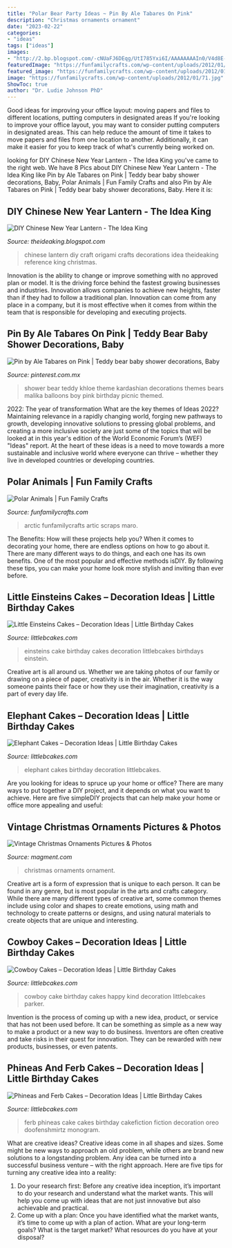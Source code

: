 ```yaml
---
title: "Polar Bear Party Ideas ~ Pin By Ale Tabares On Pink"
description: "Christmas ornaments ornament"
date: "2023-02-22"
categories:
- "ideas"
tags: ["ideas"]
images:
- "http://2.bp.blogspot.com/-cNUaFJ6DEqg/UtI785Yxi6I/AAAAAAAAIn0/V4d8E-btGf8/s1600/15.jpg"
featuredImage: "https://funfamilycrafts.com/wp-content/uploads/2012/01/71.jpg"
featured_image: "https://funfamilycrafts.com/wp-content/uploads/2012/01/71.jpg"
image: "https://funfamilycrafts.com/wp-content/uploads/2012/01/71.jpg"
ShowToc: true
author: "Dr. Ludie Johnson PhD"
---
```



Good ideas for improving your office layout: moving papers and files to different locations, putting computers in designated areas
If you're looking to improve your office layout, you may want to consider putting computers in designated areas. This can help reduce the amount of time it takes to move papers and files from one location to another. Additionally, it can make it easier for you to keep track of what's currently being worked on.

	

		
looking for DIY Chinese New Year Lantern - The Idea King you've came to the right web. We have 8 Pics about DIY Chinese New Year Lantern - The Idea King like Pin by Ale Tabares on Pink | Teddy bear baby shower decorations, Baby, Polar Animals | Fun Family Crafts and also Pin by Ale Tabares on Pink | Teddy bear baby shower decorations, Baby. Here it is:
		
    
## DIY Chinese New Year Lantern - The Idea King

<img loading=lazy src="http://2.bp.blogspot.com/-cNUaFJ6DEqg/UtI785Yxi6I/AAAAAAAAIn0/V4d8E-btGf8/s1600/15.jpg" onerror="this.onerror=null;this.src='https://tse3.mm.bing.net/th?id=OIP.YYPNQGheyVAewFeVEZ-NJAHaJ4&amp;pid=15.1';" alt="DIY Chinese New Year Lantern - The Idea King">

_Source: theideaking.blogspot.com_

>chinese lantern diy craft origami crafts decorations idea theideaking reference king christmas. 

	

Innovation is the ability to change or improve something with no approved plan or model. It is the driving force behind the fastest growing businesses and industries. Innovation allows companies to achieve new heights, faster than if they had to follow a traditional plan. Innovation can come from any place in a company, but it is most effective when it comes from within the team that is responsible for developing and executing projects.

    
## Pin By Ale Tabares On Pink | Teddy Bear Baby Shower Decorations, Baby

<img loading=lazy src="https://i.pinimg.com/736x/5b/45/2c/5b452cf01c05dfc9f7c01ce93d97480c.jpg" onerror="this.onerror=null;this.src='https://tse1.mm.bing.net/th?id=OIP.-KN0I4bFamUJKnXc72KfwQHaQB&amp;pid=15.1';" alt="Pin by Ale Tabares on Pink | Teddy bear baby shower decorations, Baby">

_Source: pinterest.com.mx_

>shower bear teddy khloe theme kardashian decorations themes bears malika balloons boy pink birthday picnic themed. 

	

2022: The year of transformation
What are the key themes of Ideas 2022? Maintaining relevance in a rapidly changing world, forging new pathways to growth, developing innovative solutions to pressing global problems, and creating a more inclusive society are just some of the topics that will be looked at in this year's edition of the World Economic Forum’s (WEF) "Ideas" report. At the heart of these ideas is a need to move towards a more sustainable and inclusive world where everyone can thrive – whether they live in developed countries or developing countries.

    
## Polar Animals | Fun Family Crafts

<img loading=lazy src="https://funfamilycrafts.com/wp-content/uploads/2012/01/71.jpg" onerror="this.onerror=null;this.src='https://tse1.mm.bing.net/th?id=OIP.qY2SToZNYL_i-Zsuh8_8AQHaJ4&amp;pid=15.1';" alt="Polar Animals | Fun Family Crafts">

_Source: funfamilycrafts.com_

>arctic funfamilycrafts artic scraps maro. 

	

The Benefits: How will these projects help you?
When it comes to decorating your home, there are endless options on how to go about it. There are many different ways to do things, and each one has its own benefits. One of the most popular and effective methods isDIY. By following these tips, you can make your home look more stylish and inviting than ever before.

    
## Little Einsteins Cakes – Decoration Ideas | Little Birthday Cakes

<img loading=lazy src="http://www.littlebcakes.com/wp-content/uploads/2014/01/Little-Einsteins-Birthdays-Cake.jpg" onerror="this.onerror=null;this.src='https://tse1.mm.bing.net/th?id=OIP.CWzyreoPyNOhj0mcI40qtwHaJ4&amp;pid=15.1';" alt="Little Einsteins Cakes – Decoration Ideas | Little Birthday Cakes">

_Source: littlebcakes.com_

>einsteins cake birthday cakes decoration littlebcakes birthdays einstein. 

	

Creative art is all around us. Whether we are taking photos of our family or drawing on a piece of paper, creativity is in the air. Whether it is the way someone paints their face or how they use their imagination, creativity is a part of every day life.

    
## Elephant Cakes – Decoration Ideas | Little Birthday Cakes

<img loading=lazy src="https://www.littlebcakes.com/wp-content/uploads/2014/05/Elephant-Cakes-Pictures.jpg" onerror="this.onerror=null;this.src='https://tse1.mm.bing.net/th?id=OIP.l9SgONiXWVrfqIOHPYd1UAHaF3&amp;pid=15.1';" alt="Elephant Cakes – Decoration Ideas | Little Birthday Cakes">

_Source: littlebcakes.com_

>elephant cakes birthday decoration littlebcakes. 

	

Are you looking for ideas to spruce up your home or office? There are many ways to put together a DIY project, and it depends on what you want to achieve. Here are five simpleDIY projects that can help make your home or office more appealing and useful:

    
## Vintage Christmas Ornaments Pictures &amp; Photos

<img loading=lazy src="http://magment.com/wp-content/uploads/2015/11/Vintage-Christmas-Ornament-11.jpeg" onerror="this.onerror=null;this.src='https://tse4.mm.bing.net/th?id=OIP.-IE8Fn9jrGtS-_ks0QLldAHaJ4&amp;pid=15.1';" alt="Vintage Christmas Ornaments Pictures &amp; Photos">

_Source: magment.com_

>christmas ornaments ornament. 

	

Creative art is a form of expression that is unique to each person. It can be found in any genre, but is most popular in the arts and crafts category. While there are many different types of creative art, some common themes include using color and shapes to create emotions, using math and technology to create patterns or designs, and using natural materials to create objects that are unique and interesting.

    
## Cowboy Cakes – Decoration Ideas | Little Birthday Cakes

<img loading=lazy src="https://www.littlebcakes.com/wp-content/uploads/2014/02/Cowboy-Cake.jpg" onerror="this.onerror=null;this.src='https://tse3.mm.bing.net/th?id=OIP.xTADRv11sYCvkGf27jbytAHaJ4&amp;pid=15.1';" alt="Cowboy Cakes – Decoration Ideas | Little Birthday Cakes">

_Source: littlebcakes.com_

>cowboy cake birthday cakes happy kind decoration littlebcakes parker. 

	

Invention is the process of coming up with a new idea, product, or service that has not been used before. It can be something as simple as a new way to make a product or a new way to do business. Inventors are often creative and take risks in their quest for innovation. They can be rewarded with new products, businesses, or even patents.

    
## Phineas And Ferb Cakes – Decoration Ideas | Little Birthday Cakes

<img loading=lazy src="http://www.littlebcakes.com/wp-content/uploads/2014/01/Phineas-and-Ferb-Cakes.jpg" onerror="this.onerror=null;this.src='https://tse1.mm.bing.net/th?id=OIP.KH2pj3d3ZDSPeVxXP0634AHaI0&amp;pid=15.1';" alt="Phineas and Ferb Cakes – Decoration Ideas | Little Birthday Cakes">

_Source: littlebcakes.com_

>ferb phineas cake cakes birthday cakefiction fiction decoration oreo doofenshmirtz monogram. 

	

What are creative ideas?
Creative ideas come in all shapes and sizes. Some might be new ways to approach an old problem, while others are brand new solutions to a longstanding problem. Any idea can be turned into a successful business venture – with the right approach. Here are five tips for turning any creative idea into a reality: 
1. Do your research first: Before any creative idea inception, it’s important to do your research and understand what the market wants. This will help you come up with ideas that are not just innovative but also achievable and practical. 
2. Come up with a plan: Once you have identified what the market wants, it’s time to come up with a plan of action. What are your long-term goals? What is the target market? What resources do you have at your disposal?

